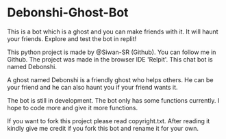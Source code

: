 # Debonshi-Ghost-Bot
This is a bot which is a ghost and you can make friends with it. It will haunt your friends. Explore and test the bot in replit!

This python project is made by @Siwan-SR (Github). You can follow me in Github. The project was made in the browser IDE 'Relpit'. This chat bot is named Debonshi.

A ghost named Debonshi is a friendly ghost who helps others. He can be your friend and he can also haunt you if your friend wants it.

The bot is still in development. The bot only has some functions currently. I hope to code more and give it more functions.

If you want to fork this project please read copyright.txt. After reading it kindly give me credit if you fork this bot and rename it for your own.
